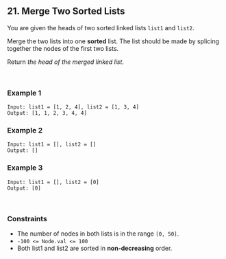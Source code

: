 ## 21. Merge Two Sorted Lists

You are given the heads of two sorted linked lists `list1` and `list2`.  
  
Merge the two lists into one **sorted** list. The list should be made by splicing together the nodes of the first two lists.  
  
Return *the head of the merged linked list*.

<br>

### Example 1

```
Input: list1 = [1, 2, 4], list2 = [1, 3, 4]
Output: [1, 1, 2, 3, 4, 4]
```

### Example 2

```
Input: list1 = [], list2 = []
Output: []
```

### Example 3

```
Input: list1 = [], list2 = [0]
Output: [0]
```

<br>

### Constraints

* The number of nodes in both lists is in the range `[0, 50]`.
* `-100 <= Node.val <= 100`
* Both list1 and list2 are sorted in **non-decreasing** order.
